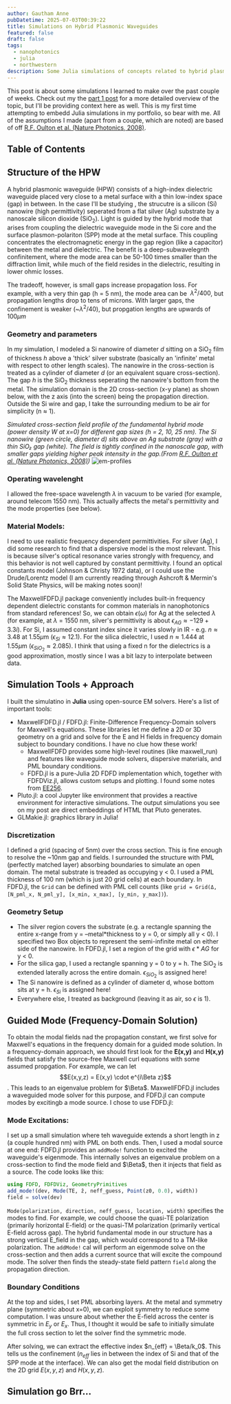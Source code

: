 ```yaml
---
author: Gautham Anne
pubDatetime: 2025-07-03T00:39:22
title: Simulations on Hybrid Plasmonic Waveguides
featured: false
draft: false
tags:
  - nanophotonics
  - julia
  - northwestern
description: Some Julia simulations of concepts related to hybrid plasmonic waveguides. (Tried to recreate from R.F. Oulton et al.)
---
```


This post is about some simulations I learned to make over the past couple of weeks. Check out my the <a href="https://annegautham.github.io/posts/hybrid-plasmonic-waveguides">part 1 post</a> for a more detailed overview of the topic, but I'll be providing context here as well. This is my first time attempting to embedd Julia simulations in my portfolio, so bear with me. All of the assumptions I made (apart from a couple, which are noted) are based of off <a href = "https://www.nature.com/articles/nphoton.2008.131">R.F. Oulton et al. (Nature Photonics, 2008)</a>.

## Table of Contents

## Structure of the HPW

A hybrid plasmonic waveguide (HPW) consists of a high-index dielectric waveguide placed very close to a metal surface with a thin low-index space (gap) in between. In the case I'll be studying , the strucutre is a silicon (Si) nanowire (high permittivity) seperated from a flat silver (Ag) substrate by a nanoscale silicon dioxide (SiO<sub>2</sub>). Light is guided by the hybrid mode that arises from coupling the dielectric waveguide mode in the Si core and the surface plasmon-polariton (SPP) mode at the metal surface. This coupling concentrates the electromagnetic energy in the gap region (like a capacitor) between the metal and dielectric. The benefit is a deep-subwavelegnth confinitement, where the mode area can be 50-100 times smaller than the diffraction limit, while much of the field resides in the dielectric, resulting in lower ohmic losses.

The tradeoff, however, is small gaps increase propagation loss. For example, with a very thin gap (h = 5 nm), the mode area can be $~\lambda^2/400$, but propagation lengths drop to tens of microns. With larger gaps, the confinement is weaker (~$\lambda^2/40$), but propgation lengths are upwards of $100 \mu m$

### Geometry and parameters

In my simulation, I modeled a Si nanowire of diameter $d$ sitting on a SiO<sub>2</sub> film of thickness $h$ above a 'thick' silver substrate (basically an 'infinite' metal with respect to other length scales). The nanowire in the cross-section is treated as a cylinder of diameter $d$ (or an equivalent square cross-section). The gap $h$ is the SiO<sub>2</sub> thickness seperating the nanowire's bottom from the metal. The simulation domain is the 2D cross-section (x-y plane) as shown below, with the z axis (into the screen) being the propagation direction. Outside the Si wire and gap, I take the surrounding medium to be air for simplicity (n ≈ 1).

_Simulated cross-section field profile of the fundamental hybrid mode (power density W at x=0) for different gap sizes (h = 2, 10, 25 nm). The Si nanowire (green circle, diameter d) sits above an Ag substrate (gray) with a thin SiO₂ gap (white). The field is tightly confined in the nanoscale gap, with smaller gaps yielding higher peak intensity in the gap.(From <a href = "https://www.nature.com/articles/nphoton.2008.131">R.F. Oulton et al. (Nature Photonics, 2008)</a>)_
![em-profiles](@assets/images/ee495-sims/em-profiles.png)

### Operating wavelenght

I allowed the free-space wavelength $\lambda$ in vacuum to be varied (for example, around telecom 1550 nm). This actually affects the metal's permittivity and the mode properties (see below).

### Material Models:

I need to use realistic frequency dependent permittivities. For silver (Ag), I did some research to find that a dispersive model is the most relevant. This is because silver's optical resonance varies strongly with frequency, and this behavior is not well captured by constant permittivity. I found an optical constants model (Johnson & Christy 1972 data), or I could use the Drude/Lorentz model (I am currently reading through Ashcroft & Mermin's Solid State Physics, will be making notes soon)!

The MaxwellFDFD.jl package conveniently includes built-in frequency dependent dielectric constants for common materials in nanophotonics from standard references! So, we can obtain $\epsilon (\omega)$ for Ag at the selected $\lambda$ (for example, at $\lambda$ = 1550 nm, silver's permittivity is about $\epsilon_{AG} \approx -129 + 3.3i$). For Si, I assumed constant index since it varies slowly in IR - e.g. $n \approx 3.48$ at $1.55\mu$m ($\epsilon_{Si} \approx 12.1$). For the silica dielectric, I used $n \approx 1.444$ at $1.55\mu$m ($\epsilon_{SiO_2} \approx 2.085$). I think that using a fixed n for the dielectrics is a good approximation, mostly since I was a bit lazy to interpolate between data.

## Simulation Tools + Approach

I built the simulatino in **Julia** using open-source EM solvers. Here's a list of important tools:

- MaxwellFDFD.jl / FDFD.jl: Finite-Difference Frequency-Domain solvers for Maxwell's equations. These libraries let me define a 2D or 3D geometry on a grid and solve for the E and H fields in frequency domain subject to boundary conditions. I have no clue how these work!
  - MaxwellFDFD provides some high-level routines (like maxwell_run) and features like waveguide mode solvers, dispersive materials, and PML boundary conditions.
  - FDFD.jl is a pure-Julia 2D FDFD implementation which, together with FDFDViz.jl, allows custom setups and plotting. I found some notes from <a href="https://www.mit.edu/~wsshin/ee256.html">EE256</a>.
- Pluto.jl: a cool Jupyter like environment that provides a reactive environment for interactive simulations. The output simulations you see on my post are direct embeddings of HTML that Pluto generates.
- GLMakie.jl: graphics library in Julia!

### Discretization

I defined a grid (spacing of 5nm) over the cross section. This is fine enough to resolve the ~10nm gap and fields. I surrounded the structure with PML (perfectly matched layer) absorbing boundaries to simulate an open domain. The metal substrate is treaded as occupying y < 0. I used a PML thickness of 100 nm (which is just 20 grid cells) at each boundary. In FDFD.jl, the `Grid` can be defined with PML cell counts (like `grid = Grid(Δ, [N_pml_x, N_pml_y], [x_min, x_max], [y_min, y_max])`).

### Geometry Setup

- The silver region covers the substrate (e.g. a rectangle spanning the entire x-range from y = –metal*thickness to y = 0, or simply all y < 0). I specified two Box objects to represent the semi-infinite metal on either side of the nanowire. In FDFD.jl, I set a region of the grid with $\epsilon*{AG}$ for y < 0.
- For the silica gap, I used a rectangle spanning y = 0 to y = h. The SiO<sub>2</sub> is extended laterally across the entire domain. $\epsilon_{SiO_2}$ is assigned here!
- The Si nanowire is defined as a cylinder of diameter d, whose bottom sits at y = h. $\epsilon_{Si}$ is assigned here!
- Everywhere else, I treated as background (leaving it as air, so $\epsilon$ is 1).

## Guided Mode (Frequency-Domain Solution)

To obtain the modal fields nad the propagation constant, we first solve for Maxwell's equations in the frequency domain for a guided mode solution. In a frequency-domain approach, we should first look for the **E(x,y)** and **H(x,y)** fields that satisfy the source-free Maxwell curl equations with some assumed propgation. For example, we can let
$$E(x,y,z) = E(x,y) \cdot e^{i\Beta z}$$. This leads to an eigenvalue problem for $\Beta$. MaxwellFDFD.jl includes a waveguided mode solver for this purpose, and FDFD.jl can compute modes by excitingb a mode source. I chose to use FDFD.jl:

### Mode Excitations:

I set up a small simulation where teh waveguide extends a short length in z (a couple hundred nm) with PML on both ends. Then, I used a modal source at one end: FDFD.jl provides an `addMode!` function to excited the waveguide's eigenmode. This internally solves an eigenvalue problem on a cross-section to find the mode field and $\Beta$, then it injects that field as a source. The code looks like this:

```julia
using FDFD, FDFDViz, GeometryPrimitives
add_mode!(dev, Mode(TE, ẑ, neff_guess, Point(z0, 0.0), width))
field = solve(dev)
```

`Mode(polarization, direction, neff_guess, location, width)` specifies the modes to find. For example, we could choose the quasi-TE polarization (primarily horizontal E-field) or the quasi-TM polarization (primarily vertical E-field across gap). The hybrid fundamental mode in our structure has a strong vertical E_field in the gap, which would correspond to a TM-like polarization. The `addMode!` cal will perform an eigenmode solve on the cross-section and then adds a current source that will excite the compound mode. The solver then finds the steady-state field pattern `field` along the propagation direction.

### Boundary Conditions

At the top and sides, I set PML absorbing layers. At the metal and symmetry plane (symmetric about x=0), we can exploit symmetry to reduce some computation. I was unsure about whether the E-field across the center is symmetric in $E_y$ or $E_x$. Thus, I thought it would be safe to initially simulate the full cross section to let the solver find the symmetric mode.

After solving, we can extract the effective index $n_{eff} = \Beta/k_0$. This tells us the confinement ($n_{eff}$ lies in between the index of Si and that of the SPP mode at the interface). We can also get the modal field distribution on the 2D grid $E(x,y,z)$ and $H(x,y,z)$.

## Simulation go Brr...
